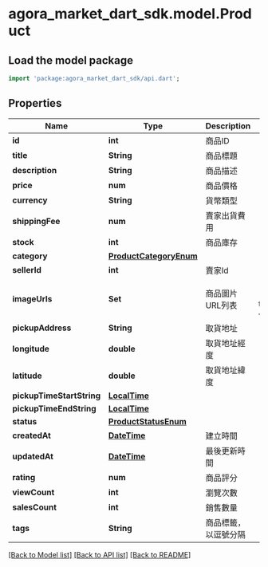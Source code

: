 # agora_market_dart_sdk.model.Product

## Load the model package
```dart
import 'package:agora_market_dart_sdk/api.dart';
```

## Properties
Name | Type | Description | Notes
------------ | ------------- | ------------- | -------------
**id** | **int** | 商品ID | [optional] 
**title** | **String** | 商品標題 | [optional] 
**description** | **String** | 商品描述 | [optional] 
**price** | **num** | 商品價格 | [optional] 
**currency** | **String** | 貨幣類型 | [optional] 
**shippingFee** | **num** | 賣家出貨費用 | [optional] 
**stock** | **int** | 商品庫存 | [optional] 
**category** | [**ProductCategoryEnum**](ProductCategoryEnum.md) |  | [optional] 
**sellerId** | **int** | 賣家Id | [optional] 
**imageUrls** | **Set<String>** | 商品圖片URL列表 | [optional] [default to const {}]
**pickupAddress** | **String** | 取貨地址 | [optional] 
**longitude** | **double** | 取貨地址經度 | [optional] 
**latitude** | **double** | 取貨地址緯度 | [optional] 
**pickupTimeStartString** | [**LocalTime**](LocalTime.md) |  | [optional] 
**pickupTimeEndString** | [**LocalTime**](LocalTime.md) |  | [optional] 
**status** | [**ProductStatusEnum**](ProductStatusEnum.md) |  | [optional] 
**createdAt** | [**DateTime**](DateTime.md) | 建立時間 | [optional] 
**updatedAt** | [**DateTime**](DateTime.md) | 最後更新時間 | [optional] 
**rating** | **num** | 商品評分 | [optional] 
**viewCount** | **int** | 瀏覽次數 | [optional] 
**salesCount** | **int** | 銷售數量 | [optional] 
**tags** | **String** | 商品標籤，以逗號分隔 | [optional] 

[[Back to Model list]](../README.md#documentation-for-models) [[Back to API list]](../README.md#documentation-for-api-endpoints) [[Back to README]](../README.md)


